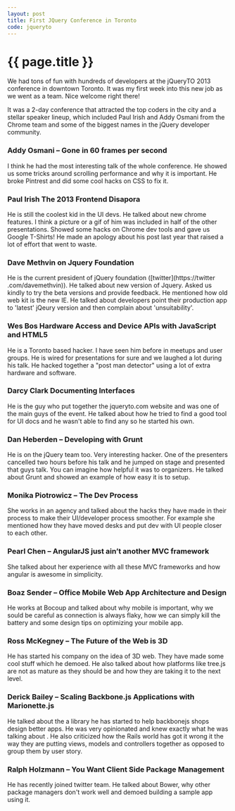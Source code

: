 ```yaml
---
layout: post
title: First JQuery Conference in Toronto
code: jqueryto
---
```


{{ page.title }}
================

We had tons of fun with hundreds of developers at the jQueryTO 2013
conference in downtown Toronto. It was my first week into this new job as we
went as a team. Nice welcome right there!

It was a 2-day conference that attracted the top coders in the city and a
stellar speaker lineup, which included Paul Irish and Addy Osmani from the
Chrome team and some of the biggest names in the jQuery developer community.

### Addy Osmani – Gone in 60 frames per second
I think he had the most interesting talk of the whole conference. He showed
us some tricks around scrolling performance and why it is important. He broke
Pintrest and did some cool hacks on CSS to fix it.

### Paul Irish The 2013 Frontend Disapora
He is still the coolest kid in the UI devs. He talked about new chrome
features.  I think a picture or a gif of him was included in half of the other
presentations. Showed some hacks on Chrome dev tools and gave us Google
T-Shirts! He made an apology about his post last year that raised a lot of
effort that went to waste.

### Dave Methvin on Jquery Foundation
He is the current president of jQuery foundation  ([twitter](https://twitter
.com/davemethvin)). He talked about new version of Jquery.
Asked us kindly to try the beta versions and provide feedback.
He mentioned how old web kit is the new IE. He talked about developers point
their production app to 'latest' jQeury version
and then complain about 'unsuitability'.

### Wes Bos Hardware Access and Device APIs with JavaScript and HTML5
He is a Toronto based hacker. I have seen him before in meetups and user
groups. He is wired for presentations for sure and we laughed a lot during
his talk. He hacked together a "post man detector" using a lot of extra
hardware and software.

### Darcy Clark Documenting Interfaces
He is the guy who put together the jqueryto.com website and was one of the
main guys of the event. He talked about how he tried to find a good tool
for UI docs and he wasn't able to find any so he started his own.

### Dan Heberden – Developing with Grunt
He is on the jQuery team too. Very interesting hacker. One of the presenters
cancelled two hours before his talk and he jumped on stage and presented that
guys talk. You can imagine how helpful it was to organizers. He talked about
Grunt and showed an example of how easy it is to setup.

### Monika Piotrowicz – The Dev Process
She works in an agency and talked about the hacks they have made in their
process to make their UI/developer process smoother. For example she mentioned
how they have moved desks and put dev with UI people closer to each other.

### Pearl Chen – AngularJS just ain’t another MVC framework
She talked about her experience with all these MVC frameworks and how angular
 is awesome in simplicity.

### Boaz Sender – Office Mobile Web App Architecture and Design
He works at Bocoup and talked about why mobile is important,
why we sould be careful as connection is always flaky,
how we can simply kill the battery and some design tips on
 optimizing your mobile app.

### Ross McKegney – The Future of the Web is 3D
He has started his company on the idea of 3D web. They have made some cool
stuff which he demoed. He also talked about how platforms like tree.js are
not as mature as they should be and how they are taking it to the next level.

### Derick Bailey – Scaling Backbone.js Applications with Marionette.js
He talked about the a library he has started to help backbonejs shops design
better apps. He was very opinionated and knew exactly what he was talking about
. He also criticized how the Rails world has got it wrong it the way they are
 putting views, models and controllers together as opposed to group them by
 user story.


### Ralph Holzmann – You Want Client Side Package Management
He has recently joined twitter team. He talked about Bower,
why other package managers don't work well and demoed
building a sample app using it.


